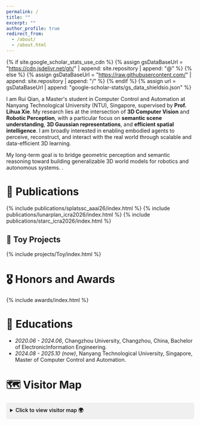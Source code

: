 ```yaml
---
permalink: /
title: ""
excerpt: ""
author_profile: true
redirect_from: 
  - /about/
  - /about.html
--- 
```

  
{% if site.google_scholar_stats_use_cdn %}
{% assign gsDataBaseUrl = "https://cdn.jsdelivr.net/gh/" | append: site.repository | append: "@" %}
{% else %}
{% assign gsDataBaseUrl = "https://raw.githubusercontent.com/" | append: site.repository | append: "/" %}
{% endif %} 
{% assign url = gsDataBaseUrl | append: "google-scholar-stats/gs_data_shieldsio.json" %}

<span class='anchor' id='about-me'></span>  
  
I am Rui Qian, a Master's student in Computer Control and Automation at Nanyang Technological University (NTU), Singapore, supervised by **Prof. Lihua Xie**. My research lies at the intersection of **3D Computer Vision** and **Robotic Perception**, with a particular focus on **semantic scene understanding**, **3D Gaussian representations**, and **efficient spatial intelligence**. I am broadly interested in enabling embodied agents to perceive, reconstruct, and interact with the real world through scalable and data-efficient 3D learning.

My long-term goal is to bridge geometric perception and semantic reasoning toward building generalizable 3D world models for robotics and autonomous systems. .


<!-- # 🔥 News
- *2022.02*: &nbsp;🎉🎉 Lorem ipsum dolor sit amet, consectetur adipiscing elit. Vivamus ornare aliquet ipsum, ac tempus justo dapibus sit amet. 
- *2022.02*: &nbsp;🎉🎉 Lorem ipsum dolor sit amet, consectetur adipiscing elit. Vivamus ornare aliquet ipsum, ac tempus justo dapibus sit amet.  -->
 
# 📝 Publications
{% include publications/splatssc_aaai26/index.html %} 
{% include publications/lunarplan_icra2026/index.html %}
{% include publications/starc_icra2026/index.html %}

## 🎨 Toy Projects
{% include projects/Toy/index.html %}
 
# 🎖 Honors and Awards
{% include awards/index.html %}
 
# 📖 Educations 
- *2020.06 - 2024.06*, Changzhou University, Changzhou, China, Bachelor of ElectronicInformation Engineering. 
- *2024.08 - 2025.10 (now)*, Nanyang Technological University, Singapore, Master of Computer Control and Automation. 

# 🗺️ Visitor Map
<details style="margin:20px 0;">
  <summary style="cursor:pointer; padding:10px; background:#f0f0f0; border-radius:5px; font-weight:600;">
    Click to view visitor map 🌍
  </summary>
  <div style="text-align:center; margin:20px 0;">
    <script type="text/javascript" id="mapmyvisitors" src="//mapmyvisitors.com/map.js?d=e3Ce3OtibDpE3LEi5P9_ogmq3Dt5rZA_atT8pzf0DGw&cl=ffffff&w=a"></script>
  </div>
</details>

